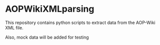 # AOPWikiXMLparsing
This repository contains python scripts to extract data from the AOP-Wiki XML file.

Also, mock data will be added for testing
